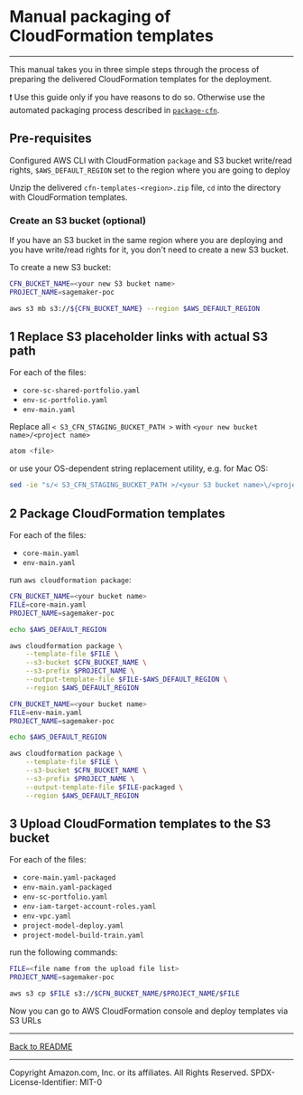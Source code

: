 # Manual packaging of CloudFormation templates
---

This manual takes you in three simple steps through the process of preparing the delivered CloudFormation templates for the deployment.

❗ Use this guide only if you have reasons to do so. Otherwise use the automated packaging process described in [`package-cfn`](../package-cfn.md).

## Pre-requisites
Configured AWS CLI with CloudFormation `package` and S3 bucket write/read rights, `$AWS_DEFAULT_REGION` set to the region where you are going to deploy

Unzip the delivered `cfn-templates-<region>.zip` file, `cd` into the directory with CloudFormation templates.

### Create an S3 bucket (optional)
If you have an S3 bucket in the same region where you are deploying and you have write/read rights for it, you don't need to create a new S3 bucket.

To create a new S3 bucket:
```bash
CFN_BUCKET_NAME=<your new S3 bucket name>
PROJECT_NAME=sagemaker-poc

aws s3 mb s3://${CFN_BUCKET_NAME} --region $AWS_DEFAULT_REGION
```

## 1 Replace S3 placeholder links with actual S3 path
For each of the files:
+ `core-sc-shared-portfolio.yaml` 
+ `env-sc-portfolio.yaml` 
+ `env-main.yaml`

Replace all `< S3_CFN_STAGING_BUCKET_PATH >` with `<your new bucket name>/<project name>`
```bash
atom <file>
```
or use your OS-dependent string replacement utility, e.g. for Mac OS:
```bash
sed -ie "s/< S3_CFN_STAGING_BUCKET_PATH >/<your S3 bucket name>\/<project name>/" .
```

## 2 Package CloudFormation templates
For each of the files:
+ `core-main.yaml`
+ `env-main.yaml`  

run `aws cloudformation package`:

```bash
CFN_BUCKET_NAME=<your bucket name>
FILE=core-main.yaml
PROJECT_NAME=sagemaker-poc

echo $AWS_DEFAULT_REGION

aws cloudformation package \
    --template-file $FILE \
    --s3-bucket $CFN_BUCKET_NAME \
    --s3-prefix $PROJECT_NAME \
    --output-template-file $FILE-$AWS_DEFAULT_REGION \
    --region $AWS_DEFAULT_REGION
```

```bash
CFN_BUCKET_NAME=<your bucket name>
FILE=env-main.yaml
PROJECT_NAME=sagemaker-poc

echo $AWS_DEFAULT_REGION

aws cloudformation package \
    --template-file $FILE \
    --s3-bucket $CFN_BUCKET_NAME \
    --s3-prefix $PROJECT_NAME \
    --output-template-file $FILE-packaged \
    --region $AWS_DEFAULT_REGION
```

## 3 Upload CloudFormation templates to the S3 bucket
For each of the files:
+ `core-main.yaml-packaged`
+ `env-main.yaml-packaged`
+ `env-sc-portfolio.yaml` 
+ `env-iam-target-account-roles.yaml` 
+ `env-vpc.yaml` 
+ `project-model-deploy.yaml` 
+ `project-model-build-train.yaml`

run the following commands:

```bash
FILE=<file name from the upload file list>
PROJECT_NAME=sagemaker-poc

aws s3 cp $FILE s3://$CFN_BUCKET_NAME/$PROJECT_NAME/$FILE
```

Now you can go to AWS CloudFormation console and deploy templates via S3 URLs

---

[Back to README](../README.md)

---

Copyright Amazon.com, Inc. or its affiliates. All Rights Reserved.
SPDX-License-Identifier: MIT-0
